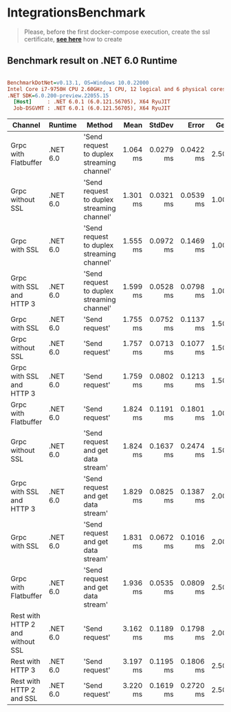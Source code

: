 # IntegrationsBenchmark

> Please, before the first docker-compose execution, create the ssl certificate, **[see here](certs/README.md)** how to create

## Benchmark result on .NET 6.0 Runtime

``` ini

BenchmarkDotNet=v0.13.1, OS=Windows 10.0.22000
Intel Core i7-9750H CPU 2.60GHz, 1 CPU, 12 logical and 6 physical cores
.NET SDK=6.0.200-preview.22055.15
  [Host]     : .NET 6.0.1 (6.0.121.56705), X64 RyuJIT
  Job-DSGVMT : .NET 6.0.1 (6.0.121.56705), X64 RyuJIT


```
|                          Channel |  Runtime |                                     Method |     Mean |    StdDev |     Error |  Gen 0 |  Gen 1 | Allocated |
|--------------------------------- |--------- |------------------------------------------- |---------:|----------:|----------:|-------:|-------:|----------:|
|             Grpc with Flatbuffer | .NET 6.0 | &#39;Send request to duplex streaming channel&#39; | 1.064 ms | 0.0279 ms | 0.0422 ms | 2.5000 | 0.5000 |     18 KB |
|                 Grpc without SSL | .NET 6.0 | &#39;Send request to duplex streaming channel&#39; | 1.301 ms | 0.0321 ms | 0.0539 ms | 1.0000 | 0.5000 |      8 KB |
|                    Grpc with SSL | .NET 6.0 | &#39;Send request to duplex streaming channel&#39; | 1.555 ms | 0.0972 ms | 0.1469 ms | 1.0000 | 0.5000 |      8 KB |
|         Grpc with SSL and HTTP 3 | .NET 6.0 | &#39;Send request to duplex streaming channel&#39; | 1.599 ms | 0.0528 ms | 0.0798 ms | 1.0000 | 0.5000 |      8 KB |
|                    Grpc with SSL | .NET 6.0 |                             &#39;Send request&#39; | 1.755 ms | 0.0752 ms | 0.1137 ms | 1.5000 | 0.5000 |     12 KB |
|                 Grpc without SSL | .NET 6.0 |                             &#39;Send request&#39; | 1.757 ms | 0.0713 ms | 0.1077 ms | 1.5000 | 0.5000 |     11 KB |
|         Grpc with SSL and HTTP 3 | .NET 6.0 |                             &#39;Send request&#39; | 1.759 ms | 0.0802 ms | 0.1213 ms | 1.5000 | 0.5000 |     12 KB |
|             Grpc with Flatbuffer | .NET 6.0 |                             &#39;Send request&#39; | 1.824 ms | 0.1191 ms | 0.1801 ms | 1.0000 | 0.5000 |      6 KB |
|                 Grpc without SSL | .NET 6.0 |         &#39;Send request and get data stream&#39; | 1.824 ms | 0.1637 ms | 0.2474 ms | 1.5000 | 0.5000 |     12 KB |
|         Grpc with SSL and HTTP 3 | .NET 6.0 |         &#39;Send request and get data stream&#39; | 1.829 ms | 0.0825 ms | 0.1387 ms | 2.0000 | 0.5000 |     13 KB |
|                    Grpc with SSL | .NET 6.0 |         &#39;Send request and get data stream&#39; | 1.831 ms | 0.0672 ms | 0.1016 ms | 2.0000 | 0.5000 |     13 KB |
|             Grpc with Flatbuffer | .NET 6.0 |         &#39;Send request and get data stream&#39; | 1.936 ms | 0.0535 ms | 0.0809 ms | 2.5000 | 0.5000 |     17 KB |
| Rest with HTTP 2 and without SSL | .NET 6.0 |                             &#39;Send request&#39; | 3.162 ms | 0.1189 ms | 0.1798 ms | 2.0000 | 0.5000 |     14 KB |
|                 Rest with HTTP 3 | .NET 6.0 |                             &#39;Send request&#39; | 3.197 ms | 0.1195 ms | 0.1806 ms | 2.5000 | 0.5000 |     15 KB |
|         Rest with HTTP 2 and SSL | .NET 6.0 |                             &#39;Send request&#39; | 3.220 ms | 0.1619 ms | 0.2720 ms | 2.5000 | 0.5000 |     15 KB |
